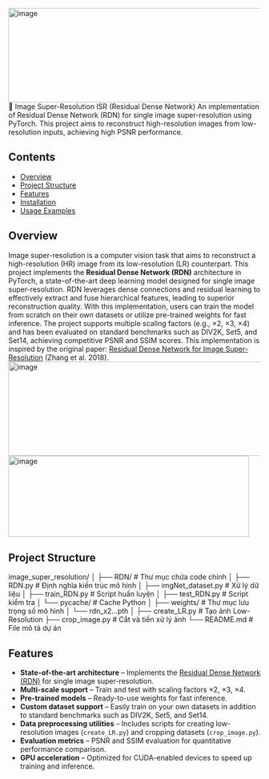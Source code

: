<img width="658" height="188" alt="image" src="https://github.com/user-attachments/assets/e7572f8a-e175-4ab5-b200-86fc1dce60bb" />📌 Image Super-Resolution ISR (Residual Dense Network)
An implementation of Residual Dense Network (RDN) for single image super-resolution using PyTorch.
This project aims to reconstruct high-resolution images from low-resolution inputs, achieving high PSNR performance.
## Contents
- [Overview](#overview)
- [Project Structure](#project-structure)
- [Features](#features)
- [Installation](#installation)
- [Usage Examples](#usage-examples)

## Overview
Image super-resolution is a computer vision task that aims to reconstruct a high-resolution (HR) image from its low-resolution (LR) counterpart. This project implements the **Residual Dense Network (RDN)** architecture in PyTorch, a state-of-the-art deep learning model designed for single image super-resolution.
RDN leverages dense connections and residual learning to effectively extract and fuse hierarchical features, leading to superior reconstruction quality. With this implementation, users can train the model from scratch on their own datasets or utilize pre-trained weights for fast inference. The project supports multiple scaling factors (e.g., ×2, ×3, ×4) and has been evaluated on standard benchmarks such as DIV2K, Set5, and Set14, achieving competitive PSNR and SSIM scores.
This implementation is inspired by the original paper: [Residual Dense Network for Image Super-Resolution](https://arxiv.org/abs/1802.08797) (Zhang et al. 2018).
<img width="658" height="188" alt="image" src="https://github.com/user-attachments/assets/72efa6e5-d3c7-4040-983a-3045a7b98f6e" />
<img width="481" height="162" alt="image" src="https://github.com/user-attachments/assets/59058f23-34b0-420d-940b-5fe79053557a" />

## Project Structure
image_super_resolution/
│
├── RDN/ # Thư mục chứa code chính
│ ├── RDN.py # Định nghĩa kiến trúc mô hình
│ ├── imgNet_dataset.py # Xử lý dữ liệu
│ ├── train_RDN.py # Script huấn luyện
│ ├── test_RDN.py # Script kiểm tra
│ └── pycache/ # Cache Python
│
├── weights/ # Thư mục lưu trọng số mô hình
│ └── rdn_x2...pth
│
├── create_LR.py # Tạo ảnh Low-Resolution
├── crop_image.py # Cắt và tiền xử lý ảnh
└── README.md # File mô tả dự án

## Features
- **State-of-the-art architecture** – Implements the [Residual Dense Network (RDN)](https://arxiv.org/abs/1802.08797) for single image super-resolution.
- **Multi-scale support** – Train and test with scaling factors ×2, ×3, ×4.
- **Pre-trained models** – Ready-to-use weights for fast inference.
- **Custom dataset support** – Easily train on your own datasets in addition to standard benchmarks such as DIV2K, Set5, and Set14.
- **Data preprocessing utilities** – Includes scripts for creating low-resolution images (`create_LR.py`) and cropping datasets (`crop_image.py`).
- **Evaluation metrics** – PSNR and SSIM evaluation for quantitative performance comparison.
- **GPU acceleration** – Optimized for CUDA-enabled devices to speed up training and inference.
